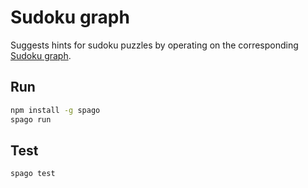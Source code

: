 # Sudoku graph

Suggests hints for sudoku puzzles by operating on the corresponding [Sudoku graph](https://en.wikipedia.org/wiki/Sudoku_graph).

## Run

```sh
npm install -g spago
spago run
```

## Test

```sh
spago test
```
